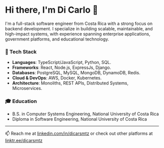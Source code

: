 # Hi there, I'm Di Carlo 👋

I'm a full-stack software engineer from Costa Rica with a strong focus on backend development. I specialize in building scalable, maintainable, and high-impact systems, with experience spanning enterprise applications, government platforms, and educational technology.

### 🔧 Tech Stack
- **Languages**: TypeScript/JavaScript, Python, SQL.
- **Frameworks**: React, Node.js, ExpressJs, Django.
- **Databases**: PostgreSQL, MySQL, MongoDB, DynamoDB, Redis.  
- **Cloud & DevOps**: AWS, Docker, Kubernetes.  
- **Architecture**: Monoliths, REST APIs, Distributed Systems, Microservices.

### 🎓 Education
- B.S. in Computer Systems Engineering, National University of Costa Rica  
- Diploma in Software Engineering, National University of Costa Rica  

---

📫 Reach me at [linkedin.com/in/dicarsmtz](https://linkedin.com/in/dicarsmtz) or check out other platforms at [linktr.ee/dicarsmtz](https://linktr.ee/dicarsmtz)
